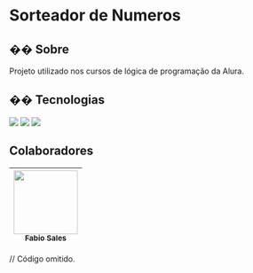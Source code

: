 
<h1>Sorteador de Numeros</h1>

<h2>�� Sobre</h2>
<p>Projeto utilizado nos cursos de lógica de programação da Alura.</p>

## �� Tecnologias
<div>
  <img src="https://img.shields.io/badge/HTML-239120?style=for-the-badge&logo=html5&logoColor=white">
  <img src="https://img.shields.io/badge/CSS-239120?&style=for-the-badge&logo=css3&logoColor=white">
  <img src="https://img.shields.io/badge/JavaScript-F7DF1E?style=for-the-badge&logo=javascript&logoColor=black">
</div>

## Colaboradores

[<img loading="lazy" src="https://avatars.githubusercontent.com/u/190669151?v=4" width=115><br><sub>Fabio Sales</sub>](https://github.com/FabioSales93) |
| :---: |

// Código omitido. 
